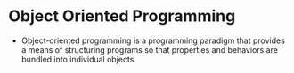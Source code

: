 # Object Oriented Programming

- Object-oriented programming is a programming paradigm that provides a means of structuring programs so that properties and behaviors are bundled into individual objects.
